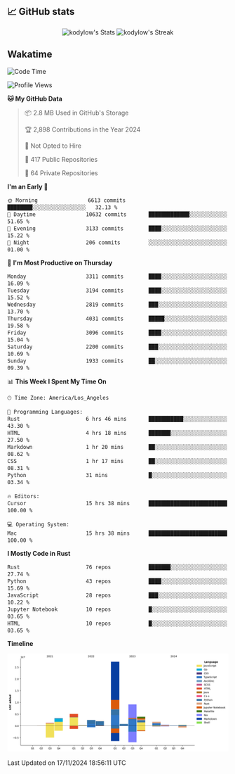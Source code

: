 ## 📈 GitHub stats
<!--START_SECTION:github-->
<div class="badges-githubstats">
  <p align="center">
    <img src="https://github-readme-stats.vercel.app/api?username=kodylow&theme=tokyonight&show_icons=true&hide_border=true&count_private=true" alt="kodylow's Stats" height="165">
    <img src="https://github-readme-streak-stats.herokuapp.com/?user=kodylow&theme=tokyonight&hide_border=true" alt="kodylow's Streak" height="165">
  </p>
</div>
<!--END_SECTION:github-->

## Wakatime 
<!--START_SECTION:waka-->
![Code Time](http://img.shields.io/badge/Code%20Time-1%2C264%20hrs%2023%20mins-blue)

![Profile Views](http://img.shields.io/badge/Profile%20Views-10-blue)

**🐱 My GitHub Data** 

> 📦 2.8 MB Used in GitHub's Storage 
 > 
> 🏆 2,898 Contributions in the Year 2024
 > 
> 🚫 Not Opted to Hire
 > 
> 📜 417 Public Repositories 
 > 
> 🔑 64 Private Repositories 
 > 
**I'm an Early 🐤** 

```text
🌞 Morning                6613 commits        ████████░░░░░░░░░░░░░░░░░   32.13 % 
🌆 Daytime                10632 commits       █████████████░░░░░░░░░░░░   51.65 % 
🌃 Evening                3133 commits        ████░░░░░░░░░░░░░░░░░░░░░   15.22 % 
🌙 Night                  206 commits         ░░░░░░░░░░░░░░░░░░░░░░░░░   01.00 % 
```
📅 **I'm Most Productive on Thursday** 

```text
Monday                   3311 commits        ████░░░░░░░░░░░░░░░░░░░░░   16.09 % 
Tuesday                  3194 commits        ████░░░░░░░░░░░░░░░░░░░░░   15.52 % 
Wednesday                2819 commits        ███░░░░░░░░░░░░░░░░░░░░░░   13.70 % 
Thursday                 4031 commits        █████░░░░░░░░░░░░░░░░░░░░   19.58 % 
Friday                   3096 commits        ████░░░░░░░░░░░░░░░░░░░░░   15.04 % 
Saturday                 2200 commits        ███░░░░░░░░░░░░░░░░░░░░░░   10.69 % 
Sunday                   1933 commits        ██░░░░░░░░░░░░░░░░░░░░░░░   09.39 % 
```


📊 **This Week I Spent My Time On** 

```text
🕑︎ Time Zone: America/Los_Angeles

💬 Programming Languages: 
Rust                     6 hrs 46 mins       ███████████░░░░░░░░░░░░░░   43.30 % 
HTML                     4 hrs 18 mins       ███████░░░░░░░░░░░░░░░░░░   27.50 % 
Markdown                 1 hr 20 mins        ██░░░░░░░░░░░░░░░░░░░░░░░   08.62 % 
CSS                      1 hr 17 mins        ██░░░░░░░░░░░░░░░░░░░░░░░   08.31 % 
Python                   31 mins             █░░░░░░░░░░░░░░░░░░░░░░░░   03.34 % 

🔥 Editors: 
Cursor                   15 hrs 38 mins      █████████████████████████   100.00 % 

💻 Operating System: 
Mac                      15 hrs 38 mins      █████████████████████████   100.00 % 
```

**I Mostly Code in Rust** 

```text
Rust                     76 repos            ███████░░░░░░░░░░░░░░░░░░   27.74 % 
Python                   43 repos            ████░░░░░░░░░░░░░░░░░░░░░   15.69 % 
JavaScript               28 repos            ███░░░░░░░░░░░░░░░░░░░░░░   10.22 % 
Jupyter Notebook         10 repos            █░░░░░░░░░░░░░░░░░░░░░░░░   03.65 % 
HTML                     10 repos            █░░░░░░░░░░░░░░░░░░░░░░░░   03.65 % 
```



**Timeline**

![Lines of Code chart](https://raw.githubusercontent.com/Kodylow/Kodylow/master/assets/bar_graph.png)


 Last Updated on 17/11/2024 18:56:11 UTC
<!--END_SECTION:waka-->
